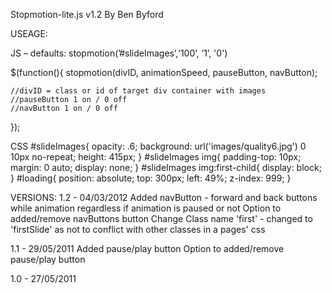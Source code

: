 Stopmotion-lite.js v1.2
By Ben Byford


USEAGE:

JS – defaults: stopmotion(’#slideImages’,‘100’, ‘1’, '0')

$(function(){ 
	stopmotion(divID, animationSpeed, pauseButton, navButton); 
	
	//divID = class or id of target div container with images 
	//pauseButton 1 on / 0 off
	//navButton 1 on / 0 off 
});


CSS
#slideImages{ 
	opacity: .6; 
	background: url('images/quality6.jpg') 0 10px no-repeat; 
	height: 415px; 
	} 
#slideImages img{ 
	padding-top: 10px; 
	margin: 0 auto; 
	display: none; 
	} 
#slideImages img:first-child{ 
	display: block; 
	} 
#loading{ 
	position: absolute; 
	top: 300px; 
	left: 49%; 
	z-index: 999; 
	}


VERSIONS:
1.2 - 04/03/2012
	Added
		navButton - forward and back buttons while animation regardless if animation is paused or not
		Option to added/remove navButtons button
	Change
		Class name 'first' - changed to 'firstSlide' as not to conflict with other classes in a pages' css
	
1.1 - 29/05/2011
	Added
		pause/play button
		Option to added/remove pause/play button
	
1.0 - 27/05/2011